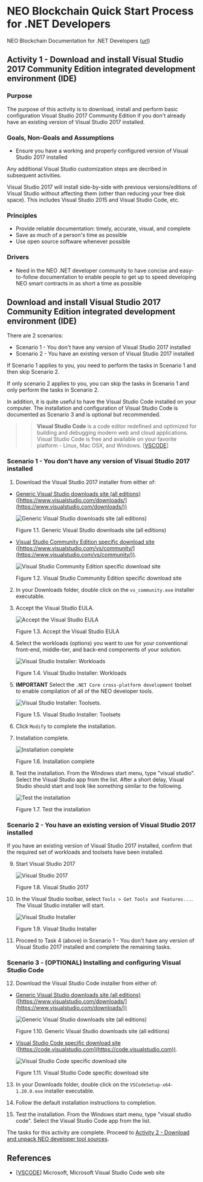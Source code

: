# NEO Blockchain Quick Start Process for .NET Developers

NEO Blockchain Documentation for .NET Developers ([url](https://github.com/mwherman2000/neo-windocs/tree/master/windocs))

## Activity 1 - Download and install Visual Studio 2017 Community Edition integrated development environment (IDE)

### Purpose

The purpose of this activity is to download, install and perform basic configuration Visual Studio 2017 Community Edition if you don't already have an existing version of Visual Studio 2017 installed.

### Goals, Non-Goals and Assumptions

* Ensure you have a working and properly configured version of Visual Studio 2017 installed

Any additional Visual Studio customization steps are decribed in subsequent activities.

Visual Studio 2017 will install side-by-side with previous versions/editions of Visual Studio without affecting them (other than reducing your free disk space). This includes Visual Studio 2015 and Visual Studio Code, etc.

### Principles

* Provide reliable documentation: timely, accurate, visual, and complete
* Save as much of a person's time as possible
* Use open source software whenever possible

### Drivers

* Need in the NEO .NET developer community to have concise and easy-to-follow documentation to enable people to get up to speed developing NEO smart contracts in as short a time as possible

## Download and install Visual Studio 2017 Community Edition integrated development environment (IDE)

There are 2 scenarios:
* Scenario 1 - You don't have any version of Visual Studio 2017 installed
* Scenario 2 - You have an existing verson of Visual Studio 2017 installed

If Scenario 1 applies to you, you need to perform the tasks in Scenario 1 and then skip Scenario 2.

If only scenario 2 applies to you, you can skip the tasks in Scenario 1 and only perform the tasks in Scenario 2.

In addition, it is quite useful to have the Visual Studio Code installed on your computer. The installation and configuration of Visual Studio Code is documented as Scenario 3 and is optional but recommended.
>> **Visual Studio Code** is a code editor redefined and optimized for building and debugging modern web and cloud applications. Visual Studio Code is free and available on your favorite platform - Linux, Mac OSX, and Windows. [[VSCODE](https://code.visualstudio.com/)]

### Scenario 1 - You don't have any version of Visual Studio 2017 installed

1. Download the Visual Studio 2017 installer from either of:
  * [Generic Visual Studio downloads site (all editions)](https://www.visualstudio.com/downloads/) ([https://www.visualstudio.com/downloads/](https://www.visualstudio.com/downloads/))

    ![Generic Visual Studio downloads site (all editions)](./images/01-installvisualstudio/VS2017DownloadsMarked1.png)
  
    Figure 1.1. Generic Visual Studio downloads site (all editions)

  * [Visual Studio Community Edition specific download site](https://www.visualstudio.com/vs/community/) ([https://www.visualstudio.com/vs/community/](https://www.visualstudio.com/vs/community/)).

      ![Visual Studio Community Edition specific download site](./images/01-installvisualstudio/VS2017CommunityDownloadSite.png)
  
    Figure 1.2. Visual Studio Community Edition specific download site

2. In your Downloads folder, double click on the `vs_community.exe` installer executable.

3. Accept the Visual Studio EULA.

    ![Accept the Visual Studio EULA](./images/01-installvisualstudio/VS2017CommunityEULA.png)

    Figure 1.3. Accept the Visual Studio EULA

4. Select the workloads (options) you want to use for your conventional front-end, middle-tier, and back-end components of your solution.
    
    ![Visual Studio Installer: Workloads](./images/01-installvisualstudio/VS2017CommunityWorkloads0.png)

    Figure 1.4. Visual Studio Installer: Workloads

5. **IMPORTANT** Select the `.NET Core cross-platform development` toolset to enable compilation of all of the NEO developer tools.

    ![Visual Studio Installer: Toolsets.](./images/01-installvisualstudio/VS2017CommunityWorkloads1.png)

    Figure 1.5. Visual Studio Installer: Toolsets

6. Click `Modify` to complete the installation.

7. Installation complete.

    ![Installation complete](./images/01-installvisualstudio/VS2017CommunityInstallComplete.png)

    Figure 1.6. Installation complete

8. Test the installation. From the Windows start menu, type "visual studio".  Select the Visual Studio app from the list. After a short delay, Visual Studio should start and look like something similar to the following.

    ![Test the installation](./images/01-installvisualstudio/VS2017Home.png)

    Figure 1.7. Test the installation

### Scenario 2 - You have an existing version of Visual Studio 2017 installed

If you have an existing version of Visual Studio 2017 installed, confirm that the required set of workloads and toolsets have been installed.

9. Start Visual Studio 2017

    ![Visual Studio 2017](./images/01-installvisualstudio/VS2017Home.png)

    Figure 1.8. Visual Studio 2017

10. In the Visual Studio toolbar, select `Tools > Get Tools and Features...`. The Visual Studio installer will start.

    ![Visual Studio Installer](./images/01-installvisualstudio/VS2017CommunityWorkloads0.png)

    Figure 1.9. Visual Studio Installer

11. Proceed to Task 4 (above) in Scenario 1 - You don't have any version of Visual Studio 2017 installed and complete the remaining tasks.

### Scenario 3 - (OPTIONAL) Installing and configuring Visual Studio Code

12. Download the Visual Studio Code installer from either of:
  * [Generic Visual Studio downloads site (all editions)](https://www.visualstudio.com/downloads/) ([https://www.visualstudio.com/downloads/](https://www.visualstudio.com/downloads/))

    ![Generic Visual Studio downloads site (all editions)](./images/01-installvisualstudio/VS2017DownloadsMarked2.png)
  
    Figure 1.10. Generic Visual Studio downloads site (all editions)

  * [Visual Studio Code specific download site](https://code.visualstudio.com) ([https://code.visualstudio.com](https://code.visualstudio.com)).

      ![Visual Studio Code specific download site](./images/01-installvisualstudio/VSCodeDownloadsSite.png)
  
    Figure 1.11. Visual Studio Code specific download site

13. In your Downloads folder, double click on the `VSCodeSetup-x64-1.20.0.exe` installer executable.

14. Follow the default installation instructions to completion.

15. Test the installation. From the Windows start menu, type "visual studio code".  Select the Visual Studio Code app from the list.

The tasks for this activity are complete. Proceed to [Activity 2 - Download and unpack NEO developer tool sources](./02-downloadneodevtoolsrc.md).

## References

* [[VSCODE](https://code.visualstudio.com/)] Microsoft, Microsoft Visual Studio Code web site
